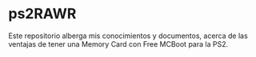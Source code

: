 # ps2RAWR
Este repositorio alberga mis conocimientos y documentos, acerca de las ventajas de tener una Memory Card con Free MCBoot para la PS2.
